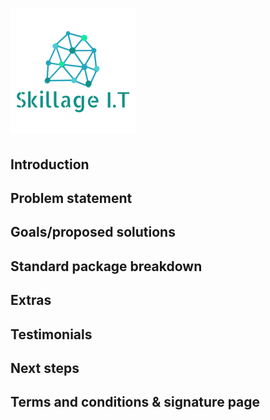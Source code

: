 # ![Skillage I.T](logo.png)

## Introduction

## Problem statement

## Goals/proposed solutions

## Standard package breakdown

## Extras

## Testimonials

## Next steps

## Terms and conditions & signature page